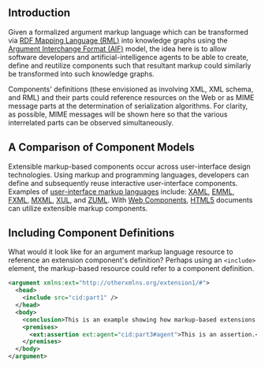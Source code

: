 ## Introduction

Given a formalized argument markup language which can be transformed via [RDF Mapping Language (RML)](https://rml.io/specs/rml/) into knowledge graphs using the [Argument Interchange Format (AIF)](https://en.wikipedia.org/wiki/Argument_Interchange_Format) model, the idea here is to allow software developers and artificial-intelligence agents to be able to create, define and reutilize components such that resultant markup could similarly be transformed into such knowledge graphs.

Components' definitions (these envisioned as involving XML, XML schema, and RML) and their parts could reference resources on the Web or as MIME message parts at the determination of serialization algorithms. For clarity, as possible, MIME messages will be shown here so that the various interrelated parts can be observed simultaneously.

## A Comparison of Component Models

Extensible markup-based components occur across user-interface design technologies. Using markup and programming languages, developers can define and subsequently reuse interactive user-interface components. Examples of [user-interface markup languages](https://en.wikipedia.org/wiki/Comparison_of_user_interface_markup_languages) include: [XAML](https://en.wikipedia.org/wiki/Extensible_Application_Markup_Language), [EMML](https://en.wikipedia.org/wiki/Enterprise_Mashup_Markup_Language), [FXML](https://en.wikipedia.org/wiki/FXML), [MXML](https://en.wikipedia.org/wiki/MXML), [XUL](https://en.wikipedia.org/wiki/XUL), and [ZUML](https://en.wikipedia.org/wiki/ZUML). With [Web Components](https://en.wikipedia.org/wiki/Web_Components), [HTML5](https://en.wikipedia.org/wiki/HTML5) documents can utilize extensible markup components.

## Including Component Definitions

What would it look like for an argument markup language resource to reference an extension component's definition? Perhaps using an `<include>` element, the markup-based resource could refer to a component definition.

```xml
<argument xmlns:ext="http://otherxmlns.org/extension1/#">
  <head>
    <include src="cid:part1" />
  </head>
  <body>
    <conclusion>This is an example showing how markup-based extensions could be used.</conclusion>
    <premises>
      <ext:assertion ext:agent="cid:part3#agent">This is an assertion.</ext:assertion>
    </premises>
  </body>
</argument>
```
